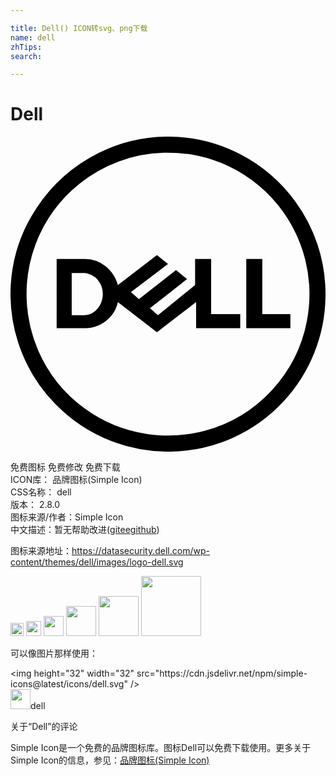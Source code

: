 ```yaml
---

title: Dell() ICON转svg、png下载
name: dell
zhTips: 
search: 

---
```


# Dell  <small style="font-size: 60%;font-weight: 100"></small>

<div id="svg" class="svg-wrap">
<svg xmlns="http://www.w3.org/2000/svg" role="img" viewBox="0 0 24 24"><title>Dell icon</title><path d="M17.963 14.6V9.324h1.222v4.204h2.14v1.07h-3.362zm-9.784-3.288l2.98-2.292c.281.228.56.458.841.687l-2.827 2.14.611.535 2.827-2.216c.281.228.56.458.841.688a295.83 295.83 0 0 1-2.827 2.216l.61.536 2.83-2.295-.001-1.986h1.223v4.204h2.216v1.07h-3.362v-1.987c-.995.763-1.987 1.529-2.981 2.292l-2.981-2.292c-.144.729-.653 1.36-1.312 1.694-.285.147-.597.24-.915.276-.183.022-.367.017-.551.017H3.516V9.325H5.69a2.544 2.544 0 0 1 1.563.557c.454.36.778.872.927 1.43m-3.516-.917v3.21l.953-.001a1.377 1.377 0 0 0 1.036-.523 1.74 1.74 0 0 0 .182-1.889 1.494 1.494 0 0 0-.976-.766c-.166-.04-.338-.03-.507-.032h-.688zM11.82 0h.337a11.94 11.94 0 0 1 5.405 1.373 12.101 12.101 0 0 1 4.126 3.557A11.93 11.93 0 0 1 24 11.82v.36a11.963 11.963 0 0 1-3.236 8.033A11.967 11.967 0 0 1 12.182 24h-.361a11.993 11.993 0 0 1-4.145-.806 12.04 12.04 0 0 1-4.274-2.836A12.057 12.057 0 0 1 .576 15.67 12.006 12.006 0 0 1 0 12.181v-.361a11.924 11.924 0 0 1 1.992-6.396 12.211 12.211 0 0 1 4.71-4.172A11.875 11.875 0 0 1 11.82 0m-.153 1.23a10.724 10.724 0 0 0-6.43 2.375 10.78 10.78 0 0 0-3.319 4.573 10.858 10.858 0 0 0 .193 8.12 10.788 10.788 0 0 0 3.546 4.421 10.698 10.698 0 0 0 4.786 1.946c1.456.209 2.955.124 4.376-.26a10.756 10.756 0 0 0 5.075-3.062 10.742 10.742 0 0 0 2.686-5.28 10.915 10.915 0 0 0-.122-4.682 10.77 10.77 0 0 0-7.098-7.626 10.78 10.78 0 0 0-3.693-.525z"/></svg>
</div>
<detail full-name='dell'></detail>

<div class="detail-page">
<p>
<span><span class="badge-success badge">免费图标</span> <span class="badge-success badge">免费修改</span>  <span class="badge-success badge">免费下载</span> </span>
<br/>
<span>
ICON库：
<span class="badge-secondary badge">品牌图标(Simple Icon)</span> 
</span>
<br/>
<span>
CSS名称：
<span class="badge-secondary badge">dell</span> 
</span>

<br/>
<span>
版本：
<span class="badge-secondary badge">2.8.0</span> 
</span>
<br/>
<span>图标来源/作者：<span class="badge-light badge">Simple Icon</span></span> 
<br/>
<span class="zh-detail">中文描述：暂无<span class="help-link"><span>帮助改进</span>(<a href="https://gitee.com/liuwave/icon-helper/edit/master/json/brands/dell.json" target="_blank" rel="noopener noreferrer">gitee</a><a href="https://github.com/liuwave/icon-helper/edit/master/json/brands/dell.json" target="_blank" rel="noopener noreferrer">github</a></span>)</span><br/>
</p>
</div><div class="description description alert alert-light"><p>图标来源地址：<a href="https://datasecurity.dell.com/wp-content/themes/dell/images/logo-dell.svg" target="_blank" rel="noopener noreferrer">https://datasecurity.dell.com/wp-content/themes/dell/images/logo-dell.svg</a></p></div>
<div class="alert alert-dark">
<img height="21" width="21" src="https://cdn.jsdelivr.net/npm/simple-icons@latest/icons/dell.svg" />
<img height="24" width="24" src="https://cdn.jsdelivr.net/npm/simple-icons@latest/icons/dell.svg" />
<img height="32" width="32" src="https://cdn.jsdelivr.net/npm/simple-icons@latest/icons/dell.svg" />
<img height="48" width="48" src="https://cdn.jsdelivr.net/npm/simple-icons@latest/icons/dell.svg" />
<img height="64" width="64" src="https://cdn.jsdelivr.net/npm/simple-icons@latest/icons/dell.svg" />
<img height="96" width="96" src="https://cdn.jsdelivr.net/npm/simple-icons@latest/icons/dell.svg" />

</div>
<div>
  <p>可以像图片那样使用：    
  </p>
  <div class="alert alert-primary" style="font-size: 14px">
    &lt;img height="32" width="32" src="https://cdn.jsdelivr.net/npm/simple-icons@latest/icons/dell.svg" /&gt;
    <copy-btn content='<img height="32" width="32" src="https://cdn.jsdelivr.net/npm/simple-icons@latest/icons/dell.svg" />'></copy-btn>
  </div>
  <div class="alert alert-secondary">
    <img height="32" width="32" src="https://cdn.jsdelivr.net/npm/simple-icons@latest/icons/dell.svg" />dell
    <copy-btn content="dell" btn-title="复制图标名称"></copy-btn>
  </div>
</div>

<Vssue title="关于“Dell”的评论" >关于“Dell”的评论</Vssue>


<div><p>Simple Icon是一个免费的品牌图标库。图标Dell可以免费下载使用。更多关于  Simple Icon的信息，参见：<a target="_blank" href="https://iconhelper.cn/brands.html">品牌图标(Simple Icon)</a>
</p></div>
